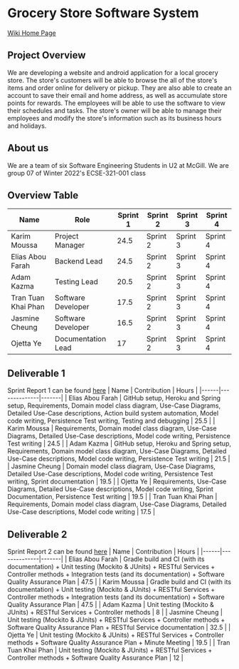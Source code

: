 # Grocery Store Software System
<a href = "https://github.com/McGill-ECSE321-Winter2022/project-group-group-07/wiki">Wiki Home Page</a>

## Project Overview
We are developing a website and android application for a local grocery store. The store's customers will be able to browse the all of the store's items and order online for delivery or pickup. They are also able to create an account to save their email and home address, as well as accumulate store points for rewards. The employees will be able to use the software to view their schedules and tasks. The store's owner will be able to manage their employees and modify the store's information such as its business hours and holidays.

## About us
We are a team of six Software Engineering Students in U2 at McGill. We are group 07 of Winter 2022's ECSE-321-001 class

## Overview Table
| Name | Role | Sprint 1 | Sprint 2 | Sprint 3 | Sprint 4 |
|------|--------------|------|------|-------|-------|
| Karim Moussa | Project Manager | 24.5 | Sprint 2 | Sprint 3 | Sprint 4 |
| Elias Abou Farah | Backend Lead | 24.5 | Sprint 2 | Sprint 3 | Sprint 4 |
| Adam Kazma | Testing Lead | 20.5 | Sprint 2 | Sprint 3 | Sprint 4 |
| Tran Tuan Khai Phan | Software Developer | 17.5 | Sprint 2 | Sprint 3 | Sprint 4 |
| Jasmine Cheung | Software Developer | 16.5 | Sprint 2 | Sprint 3 | Sprint 4 |
| Ojetta Ye | Documentation Lead | 17 | Sprint 2 | Sprint 3 | Sprint 4 |

## Deliverable 1
Sprint Report 1 can be found [here](https://github.com/McGill-ECSE321-Winter2022/project-group-group-07/wiki/Project-Report:-Sprint-1)
| Name | Contribution | Hours |
|------|--------------|-------|
| Elias Abou Farah | GitHub setup, Heroku and Spring setup, Requirements, Domain model class diagram, Use-Case Diagrams, Detailed Use-Case descriptions, Action build system automation, Model code writing, Persistence Test writing, Testing and debugging | 25.5 |
| Karim Moussa | Requirements, Domain model class diagram, Use-Case Diagrams, Detailed Use-Case descriptions, Model code writing, Persistence Test writing | 24.5 |
| Adam Kazma | GitHub setup, Heroku and Spring setup, Requirements, Domain model class diagram, Use-Case Diagrams, Detailed Use-Case descriptions, Model code writing, Persistence Test writing | 21.5 |
| Jasmine Cheung | Domain model class diagram, Use-Case Diagrams, Detailed Use-Case descriptions, Model code writing, Persistence Test writing, Sprint documentation | 19.5 |
| Ojetta Ye | Requirements, Use-Case Diagrams, Detailed Use-Case descriptions, Model code writing, Sprint Documentation, Persistence Test writing | 19.5 |
| Tran Tuan Khai Phan | Requirements, Domain model class diagram, Use-Case Diagrams, Detailed Use-Case descriptions, Model code writing | 17.5 |

## Deliverable 2
Sprint Report 2 can be found [here](https://github.com/McGill-ECSE321-Winter2022/project-group-group-07/wiki/Project-Report:-Sprint-2)
| Name | Contribution | Hours |
|------|--------------|-------|
| Elias Abou Farah | Gradle build and CI (with its documentation) + Unit testing (Mockito & JUnits) + RESTful Services + Controller methods + Integration tests (and its documentation) + Software Quality Assurance Plan  | 47.5 |
| Karim Moussa | Gradle build and CI (with its documentation) + Unit testing (Mockito & JUnits) + RESTful Services + Controller methods + Integration tests (and its documentation) + Software Quality Assurance Plan | 47.5 |
| Adam Kazma | Unit testing (Mockito & JUnits) + RESTful Services + Controller methods | 8 |
| Jasmine Cheung | Unit testing (Mockito & JUnits) + RESTful Services + Controller methods + Software Quality Assurance Plan + RESTful Service documentation | 32.5 |
| Ojetta Ye | Unit testing (Mockito & JUnits) + RESTful Services + Controller methods + Software Quality Assurance Plan + Minute Meeting | 19.5 |
| Tran Tuan Khai Phan | Unit testing (Mockito & JUnits) + RESTful Services + Controller methods + Software Quality Assurance Plan | 12 |
